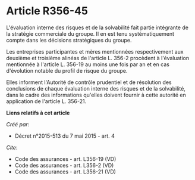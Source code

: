# Article R356-45

L'évaluation interne des risques et de la solvabilité fait partie intégrante de la stratégie commerciale du groupe. Il en est
tenu systématiquement compte dans les décisions stratégiques du groupe. 

Les entreprises participantes et mères mentionnées respectivement aux deuxième et troisième alinéas de l'article L. 356-2
procèdent à l'évaluation mentionnée à l'article L. 356-19 au moins une fois par an et en cas d'évolution notable du profil de
risque du groupe. 

Elles informent l'Autorité de contrôle prudentiel et de résolution des conclusions de chaque évaluation interne des risques
et de la solvabilité, dans le cadre des informations qu'elles doivent fournir à cette autorité en application de l'article L.
356-21.

**Liens relatifs à cet article**

_Créé par_:

  - Décret n°2015-513 du 7 mai 2015 - art. 4

_Cite_:

  - Code des assurances - art. L356-19 (VD)
  - Code des assurances - art. L356-2 (VD)
  - Code des assurances - art. L356-21 (VD)
